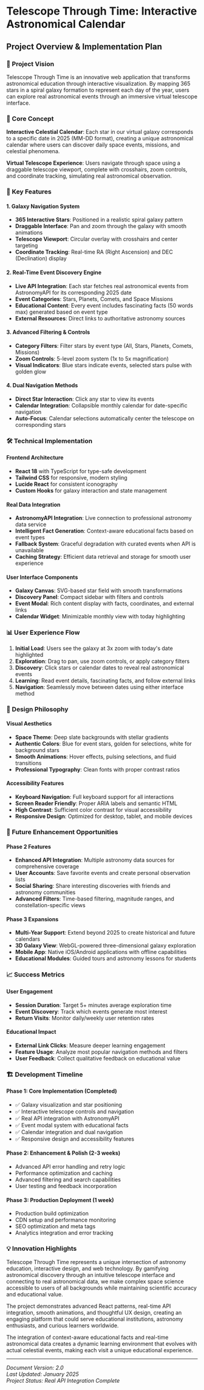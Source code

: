 # Telescope Through Time: Interactive Astronomical Calendar
## Project Overview & Implementation Plan

### 🌌 Project Vision

Telescope Through Time is an innovative web application that transforms astronomical education through interactive visualization. By mapping 365 stars in a spiral galaxy formation to represent each day of the year, users can explore real astronomical events through an immersive virtual telescope interface.

### 🎯 Core Concept

**Interactive Celestial Calendar**: Each star in our virtual galaxy corresponds to a specific date in 2025 (MM-DD format), creating a unique astronomical calendar where users can discover daily space events, missions, and celestial phenomena.

**Virtual Telescope Experience**: Users navigate through space using a draggable telescope viewport, complete with crosshairs, zoom controls, and coordinate tracking, simulating real astronomical observation.

### 🚀 Key Features

#### 1. Galaxy Navigation System
- **365 Interactive Stars**: Positioned in a realistic spiral galaxy pattern
- **Draggable Interface**: Pan and zoom through the galaxy with smooth animations
- **Telescope Viewport**: Circular overlay with crosshairs and center targeting
- **Coordinate Tracking**: Real-time RA (Right Ascension) and DEC (Declination) display

#### 2. Real-Time Event Discovery Engine
- **Live API Integration**: Each star fetches real astronomical events from AstronomyAPI for its corresponding 2025 date
- **Event Categories**: Stars, Planets, Comets, and Space Missions
- **Educational Content**: Every event includes fascinating facts (50 words max) generated based on event type
- **External Resources**: Direct links to authoritative astronomy sources

#### 3. Advanced Filtering & Controls
- **Category Filters**: Filter stars by event type (All, Stars, Planets, Comets, Missions)
- **Zoom Controls**: 5-level zoom system (1x to 5x magnification)
- **Visual Indicators**: Blue stars indicate events, selected stars pulse with golden glow

#### 4. Dual Navigation Methods
- **Direct Star Interaction**: Click any star to view its events
- **Calendar Integration**: Collapsible monthly calendar for date-specific navigation
- **Auto-Focus**: Calendar selections automatically center the telescope on corresponding stars

### 🛠️ Technical Implementation

#### Frontend Architecture
- **React 18** with TypeScript for type-safe development
- **Tailwind CSS** for responsive, modern styling
- **Lucide React** for consistent iconography
- **Custom Hooks** for galaxy interaction and state management

#### Real Data Integration
- **AstronomyAPI Integration**: Live connection to professional astronomy data service
- **Intelligent Fact Generation**: Context-aware educational facts based on event types
- **Fallback System**: Graceful degradation with curated events when API is unavailable
- **Caching Strategy**: Efficient data retrieval and storage for smooth user experience

#### User Interface Components
- **Galaxy Canvas**: SVG-based star field with smooth transformations
- **Discovery Panel**: Compact sidebar with filters and controls
- **Event Modal**: Rich content display with facts, coordinates, and external links
- **Calendar Widget**: Minimizable monthly view with today highlighting

### 📊 User Experience Flow

1. **Initial Load**: Users see the galaxy at 3x zoom with today's date highlighted
2. **Exploration**: Drag to pan, use zoom controls, or apply category filters
3. **Discovery**: Click stars or calendar dates to reveal real astronomical events
4. **Learning**: Read event details, fascinating facts, and follow external links
5. **Navigation**: Seamlessly move between dates using either interface method

### 🎨 Design Philosophy

#### Visual Aesthetics
- **Space Theme**: Deep slate backgrounds with stellar gradients
- **Authentic Colors**: Blue for event stars, golden for selections, white for background stars
- **Smooth Animations**: Hover effects, pulsing selections, and fluid transitions
- **Professional Typography**: Clean fonts with proper contrast ratios

#### Accessibility Features
- **Keyboard Navigation**: Full keyboard support for all interactions
- **Screen Reader Friendly**: Proper ARIA labels and semantic HTML
- **High Contrast**: Sufficient color contrast for visual accessibility
- **Responsive Design**: Optimized for desktop, tablet, and mobile devices

### 🔮 Future Enhancement Opportunities

#### Phase 2 Features
- **Enhanced API Integration**: Multiple astronomy data sources for comprehensive coverage
- **User Accounts**: Save favorite events and create personal observation lists
- **Social Sharing**: Share interesting discoveries with friends and astronomy communities
- **Advanced Filters**: Time-based filtering, magnitude ranges, and constellation-specific views

#### Phase 3 Expansions
- **Multi-Year Support**: Extend beyond 2025 to create historical and future calendars
- **3D Galaxy View**: WebGL-powered three-dimensional galaxy exploration
- **Mobile App**: Native iOS/Android applications with offline capabilities
- **Educational Modules**: Guided tours and astronomy lessons for students

### 📈 Success Metrics

#### User Engagement
- **Session Duration**: Target 5+ minutes average exploration time
- **Event Discovery**: Track which events generate most interest
- **Return Visits**: Monitor daily/weekly user retention rates

#### Educational Impact
- **External Link Clicks**: Measure deeper learning engagement
- **Feature Usage**: Analyze most popular navigation methods and filters
- **User Feedback**: Collect qualitative feedback on educational value

### 🏗️ Development Timeline

#### Phase 1: Core Implementation (Completed)
- ✅ Galaxy visualization and star positioning
- ✅ Interactive telescope controls and navigation
- ✅ Real API integration with AstronomyAPI
- ✅ Event modal system with educational facts
- ✅ Calendar integration and dual navigation
- ✅ Responsive design and accessibility features

#### Phase 2: Enhancement & Polish (2-3 weeks)
- Advanced API error handling and retry logic
- Performance optimization and caching
- Advanced filtering and search capabilities
- User testing and feedback incorporation

#### Phase 3: Production Deployment (1 week)
- Production build optimization
- CDN setup and performance monitoring
- SEO optimization and meta tags
- Analytics integration and error tracking

### 💡 Innovation Highlights

Telescope Through Time represents a unique intersection of astronomy education, interactive design, and web technology. By gamifying astronomical discovery through an intuitive telescope interface and connecting to real astronomical data, we make complex space science accessible to users of all backgrounds while maintaining scientific accuracy and educational value.

The project demonstrates advanced React patterns, real-time API integration, smooth animations, and thoughtful UX design, creating an engaging platform that could serve educational institutions, astronomy enthusiasts, and curious learners worldwide.

The integration of context-aware educational facts and real-time astronomical data creates a dynamic learning environment that evolves with actual celestial events, making each visit a unique educational experience.

---

*Document Version: 2.0*  
*Last Updated: January 2025*  
*Project Status: Real API Integration Complete*
